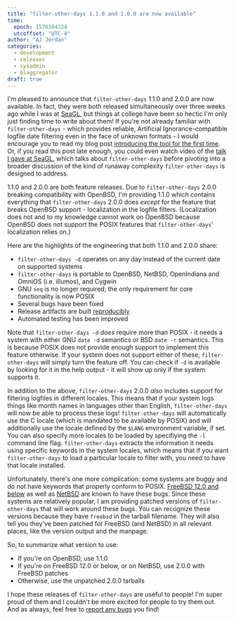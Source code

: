 ```yaml
---
title: "filter-other-days 1.1.0 and 2.0.0 are now available"
time:
  epoch: 1576104324
  utcoffset: "UTC-4"
author: "AJ Jordan"
categories:
  - development
  - releases
  - sysadmin
  - blaggregator
draft: true
---
```


I'm pleased to announce that `filter-other-days` 1.1.0 and 2.0.0 are now available. In fact, they were both released simultaneously over three weeks ago while I was at [SeaGL](https://seagl.org/), but things at college have been so hectic I'm only just finding time to write about them! If you're not already familiar with `filter-other-days` - which provides reliable, Artificial Ignorance-compatible logfile date filtering even in the face of unknown formats - I would encourage you to read my blog post [introducing the tool for the first time](https://strugee.net/blog/2017/10/announcing-filter-other-days). Or, if you read this post late enough, you could even watch video of the [talk I gave at SeaGL](https://osem.seagl.org/conferences/seagl2019/program/proposals/682), which talks about `filter-other-days` before pivoting into a broader discussion of the kind of runaway complexity `filter-other-days` is designed to address.

1.1.0 and 2.0.0 are both feature releases. Due to `filter-other-days` 2.0.0 breaking compatibility with OpenBSD, I'm providing 1.1.0 which contains everything that `filter-other-days` 2.0.0 does _except_ for the feature that breaks OpenBSD support - localization in the logfile filters. (Localization does not and to my knowledge cannot work on OpenBSD because OpenBSD does not support the POSIX features that `filter-other-days`' localization relies on.)

Here are the highlights of the engineering that both 1.1.0 and 2.0.0 share:

* `filter-other-days -d` operates on any day instead of the current date on supported systems
* `filter-other-days` is portable to OpenBSD, NetBSD, OpenIndiana and OmniOS (i.e. illumos), and Cygwin
* GNU `seq` is no longer required; the only requirement for core functionality is now POSIX
* Several bugs have been fixed
* Release artifacts are built [reproducibly](https://reproducible-builds.org/)
* Automated testing has been improved

Note that `filter-other-days -d` _does_ require more than POSIX - it needs a system with either GNU `date -d` semantics or BSD `date -r` semantics. This is because POSIX does not provide enough support to implement this feature otherwise. If your system does not support either of these, `filter-other-days` will simply turn the feature off. You can check if `-d` is available by looking for it in the help output - it will show up only if the system supports it.

In addition to the above, `filter-other-days` 2.0.0 _also_ includes support for filtering logfiles in different locales. This means that if your system logs things like month names in languages other than English, `filter-other-days` will now be able to process these logs! `filter-other-days` will automatically use the C locale (which is mandated to be available by POSIX) and will additionally use the locale defined by the `$LANG` environment variable, if set. You can also specify more locales to be loaded by specifiying the `-l` command line flag. `filter-other-days` extracts the information it needs using specific keywords in the system locales, which means that if you want `filter-other-days` to load a particular locale to filter with, you need to have that locale installed.

Unfortunately, there's one more complication: some systems are buggy and do not have keywords that properly conform to POSIX. [FreeBSD 12.0 and below](https://bugs.freebsd.org/bugzilla/show_bug.cgi?id=237752) as well as [NetBSD](https://gnats.netbsd.org/cgi-bin/query-pr-single.pl?number=54693) are known to have these bugs. Since these systems are relatively popular, I am providing patched versions of `filter-other-days` that will work around these bugs. You can recognize these versions because they have `freebsd` in the tarball filename. They will also tell you they've been patched for FreeBSD (and NetBSD) in all relevant places, like the version output and the manpage.

So, to summarize what version to use:

* If you're on OpenBSD, use 1.1.0
* If you're on FreeBSD 12.0 or below, or on NetBSD, use 2.0.0 with FreeBSD patches
* Otherwise, use the unpatched 2.0.0 tarballs

I hope these releases of `filter-other-days` are useful to people! I'm super proud of them and I couldn't be more excited for people to try them out. And as always, feel free to [report any bugs](https://github.com/strugee/filter-other-days/issues) you find!
